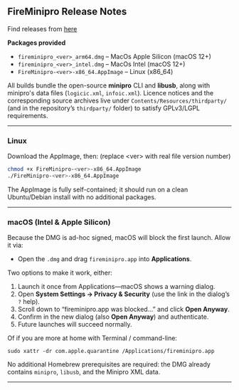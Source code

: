 ## FireMinipro Release Notes

Find releases from [here](https://github.com/Jartza/fireminipro/releases/)

**Packages provided**
- `fireminipro_<ver>_arm64.dmg` – MacOs Apple Silicon (macOS 12+)
- `fireminipro_<ver>_intel.dmg` – MacOs Intel (macOS 12+)
- `FireMinipro-<ver>-x86_64.AppImage` – Linux (x86_64)

All builds bundle the open-source **minipro** CLI and **libusb**, along with minipro's data files (`logicic.xml`, `infoic.xml`). Licence notices and the corresponding source archives live under `Contents/Resources/thirdparty/` (and in the repository’s `thirdparty/` folder) to satisfy GPLv3/LGPL requirements.

---

### Linux

Download the AppImage, then: (replace \<ver\> with real file version number)

```bash
chmod +x FireMinipro-<ver>-x86_64.AppImage
./FireMinipro-<ver>-x86_64.AppImage
```

The AppImage is fully self-contained; it should run on a clean Ubuntu/Debian install with no additional packages.

---

### macOS (Intel & Apple Silicon)

Because the DMG is ad-hoc signed, macOS will block the first launch. Allow it via:

- Open the `.dmg` and drag `fireminipro.app` into **Applications**.

Two options to make it work, either:

1. Launch it once from Applications—macOS shows a warning dialog.
2. Open **System Settings → Privacy & Security** (use the link in the dialog’s `?` help).
3. Scroll down to “fireminipro.app was blocked…” and click **Open Anyway**.
4. Confirm in the new dialog (also **Open Anyway**) and authenticate.
5. Future launches will succeed normally.

Of if you are more at home with Terminal / command-line:

`sudo xattr -dr com.apple.quarantine /Applications/fireminipro.app`

No additional Homebrew prerequisites are required: the DMG already contains `minipro`, `libusb`, and the Minipro XML data.

---
